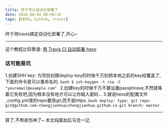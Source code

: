```yaml
---
title: 终于可以自动化部署了
date: 2016-08-02 00:56:16
tags: [HEXO, Github, travis]
---
```

终于用travis搞定自动化部署了,开心~
*****
这个教程比较靠谱: [用 Travis CI 自动部署 hexo](https://segmentfault.com/a/1190000004667156)
### 这可能是坑
1.创建SHH key: 为项目创建deploy-key的时候千万别把本地之前的key给覆盖了,下面的命令是可以重命名的.
    ```bash
    $ ssh-keygen -t rsa -C "youremail@example.com"
    ```
2.创建key的时候千万不要设置passphrase,不然就等着它失败吧,因为根本没有地方可以让你输入密码...
3.据说hexo的配置文件_config.yml里的repo要用git,而不是https.
    ``` bash
    deploy:
      type: git
      repo: git@github.com:chengjianhua/chengjianhua.github.io.git
      branch: master
    ```
*****
算了,不熬夜伤神了~
本文纯属劫后马克一记.
